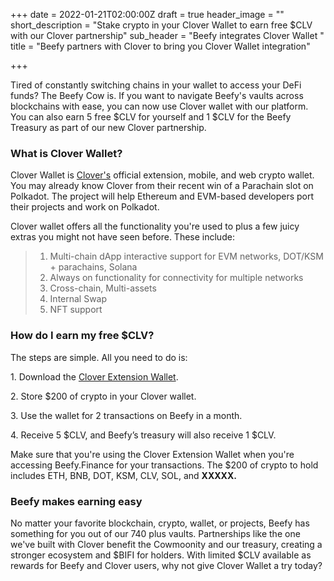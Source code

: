 +++
date = 2022-01-21T02:00:00Z
draft = true
header_image = ""
short_description = "Stake crypto in your Clover Wallet to earn free $CLV with our Clover partnership"
sub_header = "Beefy integrates Clover Wallet "
title = "Beefy partners with Clover to bring you Clover Wallet integration"

+++

Tired of constantly switching chains in your wallet to access your DeFi funds? The Beefy Cow is. If you want to navigate Beefy's vaults across blockchains with ease, you can now use Clover wallet with our platform. You can also earn 5 free $CLV for yourself and 1 $CLV for the Beefy Treasury as part of our new Clover partnership.

### What is Clover Wallet?

Clover Wallet is [Clover's](https://clover.finance/) official extension, mobile, and web crypto wallet. You may already know Clover from their recent win of a Parachain slot on Polkadot. The project will help Ethereum and EVM-based developers port their projects and work on Polkadot.

Clover wallet offers all the functionality you're used to plus a few juicy extras you might not have seen before. These include:

> 1. Multi-chain dApp interactive support for EVM networks, DOT/KSM + parachains, Solana
> 2. Always on functionality for connectivity for multiple networks
> 3. Cross-chain, Multi-assets
> 4. Internal Swap
> 5. NFT support

### How do I earn my free $CLV?

The steps are simple. All you need to do is:

1\. Download the [Clover Extension Wallet](https://t.co/x0DXiOzk0z).

2\. Store $200 of crypto in your Clover wallet.

3\. Use the wallet for 2 transactions on Beefy in a month.

4\. Receive 5 $CLV, and Beefy’s treasury will also receive 1 $CLV.

Make sure that you're using the Clover Extension Wallet when you're accessing Beefy.Finance for your transactions. The $200 of crypto to hold includes ETH, BNB, DOT, KSM, CLV, SOL, and **XXXXX.**

### Beefy makes earning easy

No matter your favorite blockchain, crypto, wallet, or projects, Beefy has something for you out of our 740 plus vaults. Partnerships like the one we've built with Clover benefit the Cowmoonity and our treasury, creating a stronger ecosystem and $BIFI for holders. With limited $CLV available as rewards for Beefy and Clover users, why not give Clover Wallet a try today?